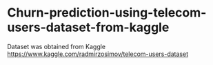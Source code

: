 # Churn-prediction-using-telecom-users-dataset-from-kaggle
Dataset was obtained from Kaggle
https://www.kaggle.com/radmirzosimov/telecom-users-dataset
